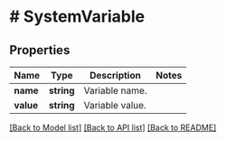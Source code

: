 # # SystemVariable

## Properties

Name | Type | Description | Notes
------------ | ------------- | ------------- | -------------
**name** | **string** | Variable name. |
**value** | **string** | Variable value. |

[[Back to Model list]](../../README.md#models) [[Back to API list]](../../README.md#endpoints) [[Back to README]](../../README.md)

